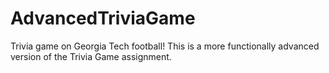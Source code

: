 # AdvancedTriviaGame
Trivia game on Georgia Tech football! This is a more functionally advanced version of the Trivia Game assignment.
